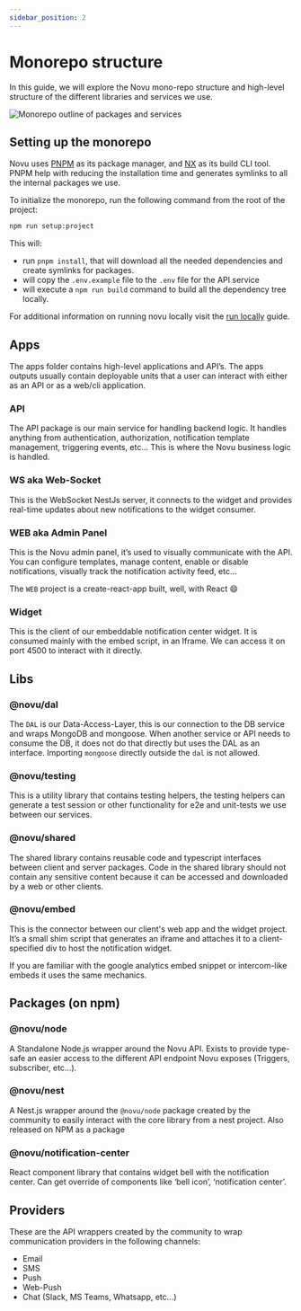 ```yaml
---
sidebar_position: 2
---
```


# Monorepo structure

In this guide, we will explore the Novu mono-repo structure and high-level structure of the different libraries and services we use.

![Monorepo outline of packages and services](/img/monorepo-structure.jpeg)

## Setting up the monorepo

Novu uses [PNPM](https://pnpm.js.org/) as its package manager, and [NX](https://nx.dev/) as its build CLI tool. PNPM help with reducing the installation time and generates symlinks to all the internal packages we use.

To initialize the monorepo, run the following command from the root of the project:

```bash
npm run setup:project
```

This will:

- run `pnpm install`, that will download all the needed dependencies and create symlinks for packages.
- will copy the `.env.example` file to the `.env` file for the API service
- will execute a `npm run build` command to build all the dependency tree locally.

For additional information on running novu locally visit the [run locally](https://docs.novu.co/community/run-locally) guide.

## Apps

The apps folder contains high-level applications and API’s. The apps outputs usually contain deployable units that a user can interact with either as an API or as a web/cli application.

### API

The API package is our main service for handling backend logic. It handles anything from authentication, authorization, notification template management, triggering events, etc... This is where the Novu business logic is handled.

### WS aka Web-Socket

This is the WebSocket NestJs server, it connects to the widget and provides real-time updates about new notifications to the widget consumer.

### WEB aka Admin Panel

This is the Novu admin panel, it’s used to visually communicate with the API. You can configure templates, manage content, enable or disable notifications, visually track the notification activity feed, etc...

The `WEB` project is a create-react-app built, well, with React 😄

### Widget

This is the client of our embeddable notification center widget. It is consumed mainly with the embed script, in an Iframe. We can access it on port 4500 to interact with it directly.

## Libs

### @novu/dal

The `DAL` is our Data-Access-Layer, this is our connection to the DB service and wraps MongoDB and mongoose. When another service or API needs to consume the DB, it does not do that directly but uses the DAL as an interface. Importing `mongoose` directly outside the `dal` is not allowed.

### @novu/testing

This is a utility library that contains testing helpers, the testing helpers can generate a test session or other functionality for e2e and unit-tests we use between our services.

### @novu/shared

The shared library contains reusable code and typescript interfaces between client and server packages. Code in the shared library should not contain any sensitive content because it can be accessed and downloaded by a web or other clients.

### @novu/embed

This is the connector between our client's web app and the widget project. It’s a small shim script that generates an iframe and attaches it to a client-specified div to host the notification widget.

If you are familiar with the google analytics embed snippet or intercom-like embeds it uses the same mechanics.

## Packages (on npm)

### @novu/node

A Standalone Node.js wrapper around the Novu API. Exists to provide type-safe an easier access to the different API endpoint Novu exposes (Triggers, subscriber, etc…).

### @novu/nest

A Nest.js wrapper around the `@novu/node` package created by the community to easily interact with the core library from a nest project. Also released on NPM as a package

### @novu/notification-center

React component library that contains widget bell with the notification center. Can get override of components like ‘bell icon’, ‘notification center’.

## Providers

These are the API wrappers created by the community to wrap communication providers in the following channels:

- Email
- SMS
- Push
- Web-Push
- Chat (Slack, MS Teams, Whatsapp, etc...)
